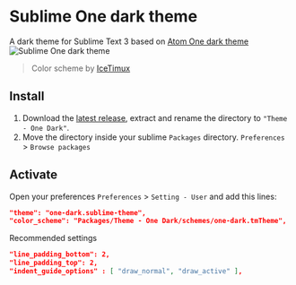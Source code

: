 # Sublime One dark theme
A dark theme for Sublime Text 3 based on [Atom One dark theme](https://github.com/atom/one-dark-ui)
![Sublime One dark theme](http://i.imgur.com/ceim8Nh.png)
> Color scheme by [IceTimux](https://github.com/IceTimux/one-dark-sublime-text-3-color-scheme)

## Install
1. Download the [latest release](https://github.com/andresmichel/sublime-one-dark/releases/latest), extract and rename the directory to `"Theme - One Dark"`.
2. Move the directory inside your sublime `Packages` directory. `Preferences` > `Browse packages`

## Activate
Open your preferences `Preferences` > `Setting - User` and add this lines:

```json
"theme": "one-dark.sublime-theme",
"color_scheme": "Packages/Theme - One Dark/schemes/one-dark.tmTheme",
```

Recommended settings
```json
"line_padding_bottom": 2,
"line_padding_top": 2,
"indent_guide_options" : [ "draw_normal", "draw_active" ],
```
